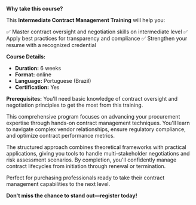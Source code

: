 **Why take this course?**

This **Intermediate Contract Management Training** will help you:

✅ Master contract oversight and negotiation skills on intermediate level
✅ Apply best practices for transparency and compliance
✅ Strengthen your resume with a recognized credential

**Course Details:**
- **Duration:** 6 weeks
- **Format:** online
- **Language:** Portuguese (Brazil)
- **Certification:** Yes

**Prerequisites:**
You'll need basic knowledge of contract oversight and negotiation principles to get the most from this training.

This comprehensive program focuses on advancing your procurement expertise through hands-on contract management techniques. You'll learn to navigate complex vendor relationships, ensure regulatory compliance, and optimize contract performance metrics.

The structured approach combines theoretical frameworks with practical applications, giving you tools to handle multi-stakeholder negotiations and risk assessment scenarios. By completion, you'll confidently manage contract lifecycles from initiation through renewal or termination.

Perfect for purchasing professionals ready to take their contract management capabilities to the next level.

**Don't miss the chance to stand out—register today!**